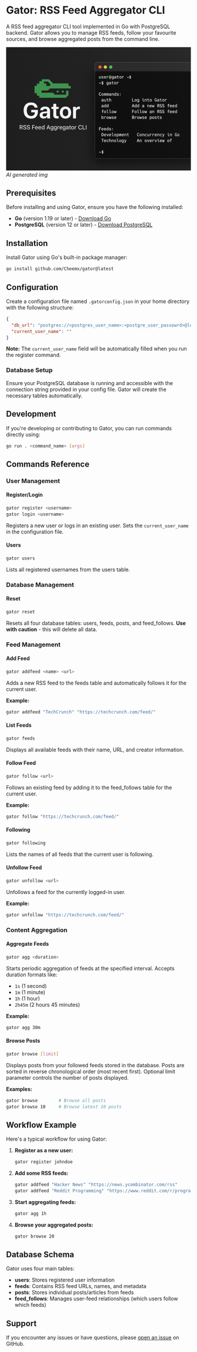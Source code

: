 # Gator: RSS Feed Aggregator CLI

A RSS feed aggregator CLI tool implemented in Go with PostgreSQL backend. Gator allows you to manage RSS feeds, follow your favourite sources, and browse aggregated posts from the command line.

![gator](/gator.png)
*AI generated img*
## Prerequisites

Before installing and using Gator, ensure you have the following installed:

- **Go** (version 1.19 or later) - [Download Go](https://golang.org/dl/)
- **PostgreSQL** (version 12 or later) - [Download PostgreSQL](https://www.postgresql.org/download/)

## Installation

Install Gator using Go's built-in package manager:

```bash
go install github.com/Cheemx/gator@latest
```

## Configuration

Create a configuration file named `.gatorconfig.json` in your home directory with the following structure:

```json
{
  "db_url": "postgres://<postgres_user_name>:<postgre_user_passowrd>@localhost:5432/gator?sslmode=disable",
  "current_user_name": ""
}
```

**Note:** The `current_user_name` field will be automatically filled when you run the register command.

### Database Setup

Ensure your PostgreSQL database is running and accessible with the connection string provided in your config file. Gator will create the necessary tables automatically.

## Development

If you're developing or contributing to Gator, you can run commands directly using:

```bash
go run . <command_name> [args]
```

## Commands Reference

### User Management

#### Register/Login
```bash
gator register <username>
gator login <username>
```
Registers a new user or logs in an existing user. Sets the `current_user_name` in the configuration file.

#### Users
```bash
gator users
```
Lists all registered usernames from the users table.

### Database Management

#### Reset
```bash
gator reset
```
Resets all four database tables: users, feeds, posts, and feed_follows. **Use with caution** - this will delete all data.

### Feed Management

#### Add Feed
```bash
gator addfeed <name> <url>
```
Adds a new RSS feed to the feeds table and automatically follows it for the current user.

**Example:**
```bash
gator addfeed "TechCrunch" "https://techcrunch.com/feed/"
```

#### List Feeds
```bash
gator feeds
```
Displays all available feeds with their name, URL, and creator information.

#### Follow Feed
```bash
gator follow <url>
```
Follows an existing feed by adding it to the feed_follows table for the current user.

**Example:**
```bash
gator follow "https://techcrunch.com/feed/"
```

#### Following
```bash
gator following
```
Lists the names of all feeds that the current user is following.

#### Unfollow Feed
```bash
gator unfollow <url>
```
Unfollows a feed for the currently logged-in user.

**Example:**
```bash
gator unfollow "https://techcrunch.com/feed/"
```

### Content Aggregation

#### Aggregate Feeds
```bash
gator agg <duration>
```
Starts periodic aggregation of feeds at the specified interval. Accepts duration formats like:
- `1s` (1 second)
- `1m` (1 minute) 
- `1h` (1 hour)
- `2h45m` (2 hours 45 minutes)

**Example:**
```bash
gator agg 30m
```

#### Browse Posts
```bash
gator browse [limit]
```
Displays posts from your followed feeds stored in the database. Posts are sorted in reverse chronological order (most recent first). Optional limit parameter controls the number of posts displayed.

**Examples:**
```bash
gator browse        # Browse all posts
gator browse 10     # Browse latest 10 posts
```

## Workflow Example

Here's a typical workflow for using Gator:

1. **Register as a new user:**
   ```bash
   gator register johndoe
   ```

2. **Add some RSS feeds:**
   ```bash
   gator addfeed "Hacker News" "https://news.ycombinator.com/rss"
   gator addfeed "Reddit Programming" "https://www.reddit.com/r/programming/.rss"
   ```

3. **Start aggregating feeds:**
   ```bash
   gator agg 1h
   ```

4. **Browse your aggregated posts:**
   ```bash
   gator browse 20
   ```

## Database Schema

Gator uses four main tables:

- **users**: Stores registered user information
- **feeds**: Contains RSS feed URLs, names, and metadata  
- **posts**: Stores individual posts/articles from feeds
- **feed_follows**: Manages user-feed relationships (which users follow which feeds)



## Support

If you encounter any issues or have questions, please [open an issue](https://github.com/yourusername/gator/issues) on GitHub.